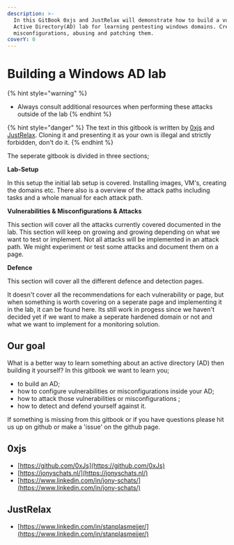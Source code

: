 ```yaml
---
description: >-
  In this GitBook 0xjs and JustRelax will demonstrate how to build a vulnerable
  Active Directory(AD) lab for learning pentesting windows domains. Creating
  misconfigurations, abusing and patching them.
coverY: 0
---
```


# Building a Windows AD lab

{% hint style="warning" %}
* Always consult additional resources when performing these attacks outside of the lab
{% endhint %}

{% hint style="danger" %}
The text in this gitbook is written by [0xjs](https://github.com/0xJs) and [JustRelax](https://github.com/JustRelx). Cloning it and presenting it as your own is illegal and strictly forbidden, don't do it.
{% endhint %}

The seperate gitbook is divided in three sections;

**Lab-Setup**

In this setup the initial lab setup is covered. Installing images, VM's, creating the domains etc. There also is a overview of the attack paths including tasks and a whole manual for each attack path.

**Vulnerabilities & Misconfigurations & Attacks**

This section will cover all the attacks currently covered documented in the lab. This section will keep on growing and growing depending on what we want to test or implement. Not all attacks will be implemented in an attack path. We might experiment or test some attacks and document them on a page.

**Defence**

This section will cover all the different defence and detection pages.&#x20;

It doesn't cover all the recommendations for each vulnerability or page, but when something is worth covering on a seperate page and implementing it in the lab, it can be found here. Its still work in progess since we haven't decided yet if we want to make a seperate hardened domain or not and what we want to implement for a monitoring solution.

## Our goal

What is a better way to learn something about an active directory (AD) then building it yourself? In this gitbook we want to learn you;

* to build an AD;
* how to configure vulnerabilities or misconfigurations inside your AD;
* how to attack those vulnerabilities or misconfigurations ;
* how to detect and defend yourself against it.

If something is missing from this gitbook or if you have questions please hit us up on github or make a 'issue' on the github page.&#x20;

## 0xjs

* [https://github.com/0xJs](https://github.com/0xJs)
* [https://jonyschats.nl/](https://jonyschats.nl/)
* [https://www.linkedin.com/in/jony-schats/](https://www.linkedin.com/in/jony-schats/)

## JustRelax

* [https://www.linkedin.com/in/stanplasmeijer/](https://www.linkedin.com/in/stanplasmeijer/)
